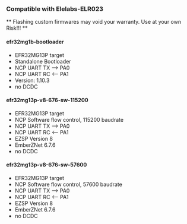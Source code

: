 ### Compatible with Elelabs-ELR023

** Flashing custom firmwares may void your warranty. Use at your own Risk!!! **

#### efr32mg1b-bootloader

- EFR32MG13P target
- Standalone Bootloader
- NCP UART TX --> PA0
- NCP UART RC <-- PA1
- Version: 1.10.3
- no DCDC


#### efr32mg13p-v8-676-sw-115200

- EFR32MG13P target
- NCP Software flow control, 115200 baudrate
- NCP UART TX --> PA0
- NCP UART RC <-- PA1
- EZSP Version 8
- EmberZNet 6.7.6
- no DCDC


#### efr32mg13p-v8-676-sw-57600
- EFR32MG13P target
- NCP Software flow control, 57600 baudrate
- NCP UART TX --> PA0
- NCP UART RC <-- PA1
- EZSP Version 8
- EmberZNet 6.7.6
- no DCDC
